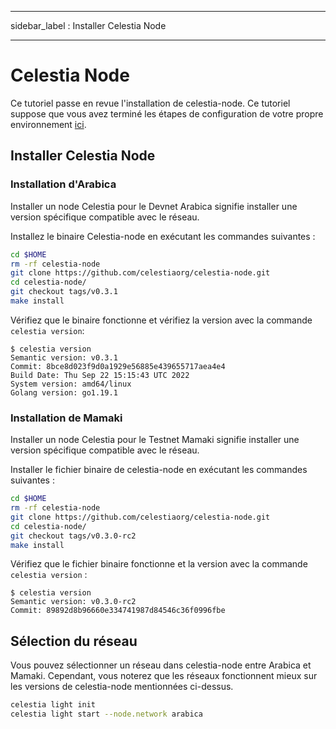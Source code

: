 - - -
sidebar_label : Installer Celestia Node
- - -

# Celestia Node

Ce tutoriel passe en revue l'installation de celestia-node. Ce tutoriel suppose que vous avez terminé les étapes de configuration de votre propre environnement [ici](./environment.md).

## Installer Celestia Node

### Installation d'Arabica

Installer un node Celestia pour le Devnet Arabica signifie installer une version spécifique compatible avec le réseau.

Installez le binaire Celestia-node en exécutant les commandes suivantes :

```sh
cd $HOME
rm -rf celestia-node
git clone https://github.com/celestiaorg/celestia-node.git
cd celestia-node/
git checkout tags/v0.3.1
make install
```

Vérifiez que le binaire fonctionne et vérifiez la version avec la commande `celestia
version`:

```console
$ celestia version
Semantic version: v0.3.1
Commit: 8bce8d023f9d0a1929e56885e439655717aea4e4
Build Date: Thu Sep 22 15:15:43 UTC 2022
System version: amd64/linux
Golang version: go1.19.1
```

### Installation de Mamaki

Installer un node Celestia pour le Testnet Mamaki signifie installer une version spécifique compatible avec le réseau.

Installer le fichier binaire de celestia-node en exécutant les commandes suivantes :

```sh
cd $HOME
rm -rf celestia-node
git clone https://github.com/celestiaorg/celestia-node.git
cd celestia-node/
git checkout tags/v0.3.0-rc2
make install
```

Vérifiez que le fichier binaire fonctionne et la version avec la commande `celestia
version` :

```console
$ celestia version
Semantic version: v0.3.0-rc2
Commit: 89892d8b96660e334741987d84546c36f0996fbe
```

## Sélection du réseau

Vous pouvez sélectionner un réseau dans celestia-node entre Arabica et Mamaki. Cependant, vous noterez que les réseaux fonctionnent mieux sur les versions de celestia-node mentionnées ci-dessus.

```sh
celestia light init
celestia light start --node.network arabica
```
